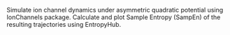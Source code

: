 Simulate ion channel dynamics under asymmetric quadratic potential using IonChannels package.
Calculate and plot Sample Entropy (SampEn) of the resulting trajectories using EntropyHub.
